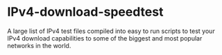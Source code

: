 # IPv4-download-speedtest
A large list of IPv4 test files compiled into easy to run scripts to test your IPv4 download capabilities to some of the biggest and most popular networks in the world.
